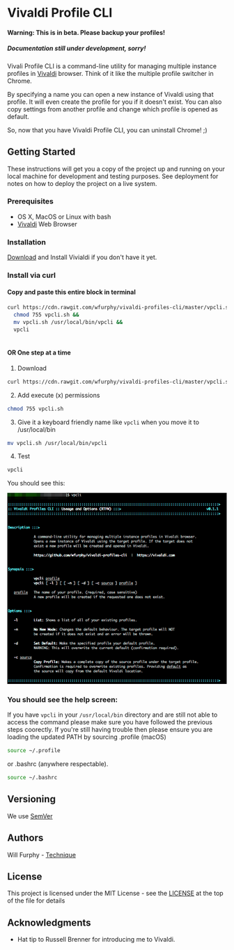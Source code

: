 # Vivaldi Profile CLI

#### Warning: This is in beta. Please backup your profiles!
##### Documentation still under development, sorry!

Vivali Profile CLI is a command-line utility for managing multiple instance profiles in [Vivaldi]('https://vivaldi.com') browser. Think of it like the multiple profile switcher in Chrome.  

By specifying a name you can open a new instance of Vivaldi using that profile. It will even create the profile for you if it doesn't exist. You can also copy settings from another profile and change which profile is opened as default.

So, now that you have Vivaldi Profile CLI, you can uninstall Chrome! ;)

## Getting Started

These instructions will get you a copy of the project up and running on your local machine for development and testing purposes. See deployment for notes on how to deploy the project on a live system.

### Prerequisites

* OS X, MacOS or Linux with bash
* [Vivaldi]('https://vivaldi.com') Web Browser

### Installation

[Download](https://www.google.com.au/url?sa=t&rct=j&q=&esrc=s&source=web&cd=1&cad=rja&uact=8&ved=0ahUKEwjKtf6m89XXAhUIkZQKHYCuBVYQFggmMAA&url=https%3A%2F%2Fvivaldi.com%2Fdownload%2F%3Flang%3Den&usg=AOvVaw1b7SMyM9QJfW0t_REb_z9R) and Install Vivialdi if you don't have it yet.

### Install via curl

#### Copy and paste this entire block in terminal
```bash
curl https://cdn.rawgit.com/wfurphy/vivaldi-profiles-cli/master/vpcli.sh && 
  chmod 755 vpcli.sh &&  
  mv vpcli.sh /usr/local/bin/vpcli &&
  vpcli
  
```

#### OR One step at a time

1. Download
```bash
curl https://cdn.rawgit.com/wfurphy/vivaldi-profiles-cli/master/vpcli.sh
```


2. Add execute (x) permissions 
```bash
chmod 755 vpcli.sh
```


3. Give it a keyboard friendly name like `vpcli` when you move it to /usr/local/bin
```bash
mv vpcli.sh /usr/local/bin/vpcli
```

4. Test
```bash
vpcli
```

You should see this:

![vpcli-manual](img/vpcli.png)


### You should see the help screen:

If you have `vpcli` in your `/usr/local/bin` directory and are still not able to access the command please make sure you have followed the previous steps coorectly. If you're still having trouble then please ensure you are loading the updated PATH by sourcing .profile (macOS)
```bash
source ~/.profile
```
 or .bashrc (anywhere respectable).
```bash
source ~/.bashrc
```

## Versioning

We use [SemVer](http://semver.org/) 

## Authors
Will Furphy - [Technique](https://technique.software)

## License

This project is licensed under the MIT License - see the [LICENSE](wpcli.sh) at the top of the file for details

## Acknowledgments

* Hat tip to Russell Brenner for introducing me to Vivaldi.